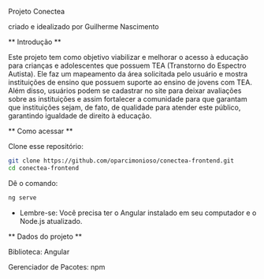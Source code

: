 Projeto Conectea

criado e idealizado por Guilherme Nascimento

** Introdução **

Este projeto tem como objetivo viabilizar e melhorar o acesso à educação para crianças e adolescentes que possuem TEA (Transtorno do Espectro Autista). Ele faz um mapeamento da área solicitada pelo usuário e mostra instituições de ensino que possuem suporte ao ensino de jovens com TEA. Além disso, usuários podem se cadastrar no site para deixar avaliações sobre as instituições e assim fortalecer a comunidade para que garantam que instituições sejam, de fato, de qualidade para atender este público, garantindo igualdade de direito à educação.

** Como acessar **

Clone esse repositório:
```bash
git clone https://github.com/oparcimonioso/conectea-frontend.git
cd conectea-frontend
```
Dê o comando:
```bash
ng serve
```
- Lembre-se: Você precisa ter o Angular instalado em seu computador e o Node.js atualizado.

** Dados do projeto **

Biblioteca: Angular

Gerenciador de Pacotes: npm
